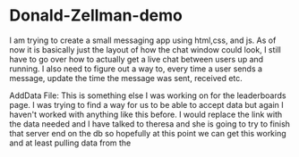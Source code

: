 # Donald-Zellman-demo
I am trying to create a small messaging app using html,css, and js. As of now it is basically just the layout of how the chat window could look, I still have to go over how to actually get a live chat between users up and running. I also need to figure out a way to, every time a user sends a message, update the time the message was sent, received etc.

AddData File:
This is something else I was working on for the leaderboards page. I was trying to find a way for us to be able to accept data but again I haven't worked with anything like this before. I would replace the link with the data needed and I have talked to theresa and she is going to try to finish that server end on the db so hopefully at this point we can get this working and at least pulling data from the

